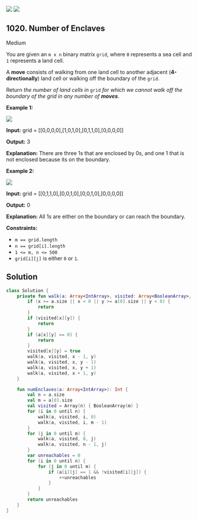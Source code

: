 [![](https://img.shields.io/github/stars/javadev/LeetCode-in-Kotlin?label=Stars&style=flat-square)](https://github.com/javadev/LeetCode-in-Kotlin)
[![](https://img.shields.io/github/forks/javadev/LeetCode-in-Kotlin?label=Fork%20me%20on%20GitHub%20&style=flat-square)](https://github.com/javadev/LeetCode-in-Kotlin/fork)

## 1020\. Number of Enclaves

Medium

You are given an `m x n` binary matrix `grid`, where `0` represents a sea cell and `1` represents a land cell.

A **move** consists of walking from one land cell to another adjacent (**4-directionally**) land cell or walking off the boundary of the `grid`.

Return _the number of land cells in_ `grid` _for which we cannot walk off the boundary of the grid in any number of **moves**_.

**Example 1:**

![](https://assets.leetcode.com/uploads/2021/02/18/enclaves1.jpg)

**Input:** grid = \[\[0,0,0,0],[1,0,1,0],[0,1,1,0],[0,0,0,0]]

**Output:** 3

**Explanation:** There are three 1s that are enclosed by 0s, and one 1 that is not enclosed because its on the boundary.

**Example 2:**

![](https://assets.leetcode.com/uploads/2021/02/18/enclaves2.jpg)

**Input:** grid = \[\[0,1,1,0],[0,0,1,0],[0,0,1,0],[0,0,0,0]]

**Output:** 0

**Explanation:** All 1s are either on the boundary or can reach the boundary.

**Constraints:**

*   `m == grid.length`
*   `n == grid[i].length`
*   `1 <= m, n <= 500`
*   `grid[i][j]` is either `0` or `1`.

## Solution

```kotlin
class Solution {
    private fun walk(a: Array<IntArray>, visited: Array<BooleanArray>, x: Int, y: Int) {
        if (x >= a.size || x < 0 || y >= a[0].size || y < 0) {
            return
        }
        if (visited[x][y]) {
            return
        }
        if (a[x][y] == 0) {
            return
        }
        visited[x][y] = true
        walk(a, visited, x - 1, y)
        walk(a, visited, x, y - 1)
        walk(a, visited, x, y + 1)
        walk(a, visited, x + 1, y)
    }

    fun numEnclaves(a: Array<IntArray>): Int {
        val n = a.size
        val m = a[0].size
        val visited = Array(n) { BooleanArray(m) }
        for (i in 0 until n) {
            walk(a, visited, i, 0)
            walk(a, visited, i, m - 1)
        }
        for (j in 0 until m) {
            walk(a, visited, 0, j)
            walk(a, visited, n - 1, j)
        }
        var unreachables = 0
        for (i in 0 until n) {
            for (j in 0 until m) {
                if (a[i][j] == 1 && !visited[i][j]) {
                    ++unreachables
                }
            }
        }
        return unreachables
    }
}
```